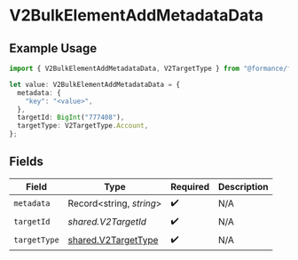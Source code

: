 # V2BulkElementAddMetadataData

## Example Usage

```typescript
import { V2BulkElementAddMetadataData, V2TargetType } from "@formance/formance-sdk/sdk/models/shared";

let value: V2BulkElementAddMetadataData = {
  metadata: {
    "key": "<value>",
  },
  targetId: BigInt("777408"),
  targetType: V2TargetType.Account,
};
```

## Fields

| Field                                                             | Type                                                              | Required                                                          | Description                                                       |
| ----------------------------------------------------------------- | ----------------------------------------------------------------- | ----------------------------------------------------------------- | ----------------------------------------------------------------- |
| `metadata`                                                        | Record<string, *string*>                                          | :heavy_check_mark:                                                | N/A                                                               |
| `targetId`                                                        | *shared.V2TargetId*                                               | :heavy_check_mark:                                                | N/A                                                               |
| `targetType`                                                      | [shared.V2TargetType](../../../sdk/models/shared/v2targettype.md) | :heavy_check_mark:                                                | N/A                                                               |
